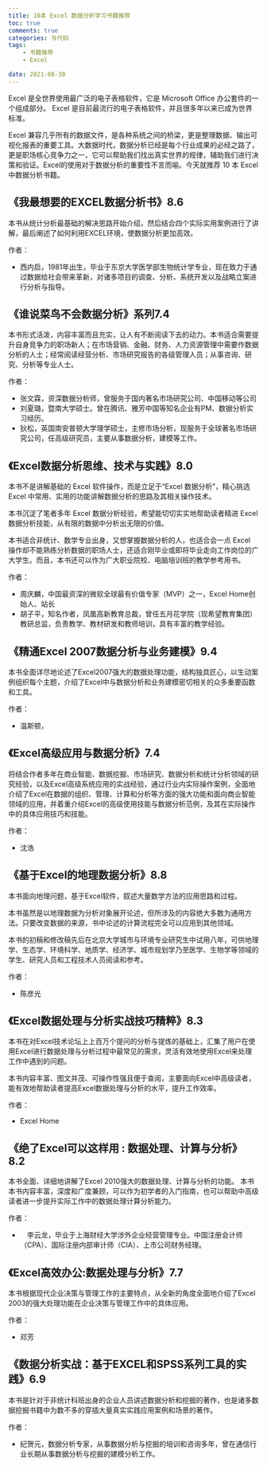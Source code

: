 ```yaml
---
title: 10本 Excel 数据分析学习书籍推荐
toc: true
comments: true
categories: 与代码
tags: 
	- 书籍推荐
	- Excel

date: 2021-08-30
---
```


Excel 是全世界使用最广泛的电子表格软件，它是 Microsoft Office 办公套件的一个组成部分。 Excel 是目前最流行的电子表格软件，并且很多年以来已成为世界标准。

Excel 兼容几乎所有的数据文件，是各种系统之间的桥梁，更是整理数据、输出可视化报表的重要工具。大数据时代，数据分析已经是每个行业成果的必经之路了，更是职场核心竞争力之一，它可以帮助我们找出真实世界的规律，辅助我们进行决策和验证。Excel的使用对于数据分析的重要性不言而喻。今天就推荐 10 本 Excel中数据分析书籍。

## 《我最想要的EXCEL数据分析书》8.6

本书从统计分析最基础的解决思路开始介绍，然后结合四个实际实用案例进行了讲解，最后阐述了如何利用EXCEL环境，使数据分析更加高效。

作者：

- 西内启，1981年出生，毕业于东京大学医学部生物统计学专业，现在致力于通过数据给社会带来革新，对诸多项目的调查、分析、系统开发以及战略立案进行分析与指导。


## 《谁说菜鸟不会数据分析》系列7.4

本书形式活泼，内容丰富而且充实，让人有不断阅读下去的动力。本书适合需要提升自身竞争力的职场新人；在市场营销、金融、财务、人力资源管理中需要作数据分析的人士；经常阅读经营分析、市场研究报告的各级管理人员；从事咨询、研究、分析等专业人士。

作者：

- 张文霖，资深数据分析师，曾服务于国内著名市场研究公司、中国移动等公司
- 刘夏璐，暨南大学硕士。曾在腾讯、雅芳中国等知名企业有PM、数据分析实习经历。
- 狄松，英国南安普顿大学理学硕士，主修市场分析，现服务于全球著名市场研究公司，任高级研究员，主要从事数据分析，建模等工作。


## 《Excel数据分析思维、技术与实践》8.0

本书不是讲解基础的 Excel 软件操作，而是立足于“Excel 数据分析”，精心挑选 Excel 中常用、实用的功能讲解数据分析的思路及其相关操作技术。

本书沉淀了笔者多年 Excel 数据分析经验，希望能切切实实地帮助读者精进 Excel 数据分析技能，从有限的数据中分析出无限的价值。

本书适合非统计、数学专业出身，又想掌握数据分析的人，也适合会一点 Excel 操作却不能熟练分析数据的职场人士，还适合刚毕业或即将毕业走向工作岗位的广大学生。而且，本书还可以作为广大职业院校、电脑培训班的教学参考用书。

作者：

- 周庆麟，中国最资深的微软全球最有价值专家（MVP）之一，Excel Home创始人、站长
- 胡子平，知名作者，凤凰高新教育总裁，曾任五月花学院（现希望教育集团）教研总监，负责教学、教材研发和教师培训，具有丰富的教学经验。


## 《精通Excel 2007数据分析与业务建模》9.4

本书全面详尽地论述了Excel2007强大的数据处理功能，结构独具匠心，以生动案例组织每个主题，介绍了Excel中与数据分析和业务建模密切相关的众多重要函数和工具。

作者：

- 温斯顿，


## 《Excel高级应用与数据分析》7.4

将结合作者多年在商业智能、数据挖掘、市场研究、数据分析和统计分析领域的研究经验，以及Excel高级系统应用的实战经验，通过行业内实际操作案例，全面地介绍了Excel在数据的组织、管理、计算和分析等方面的强大功能和面向商业智能领域的应用，并着重介绍Excel的高级使用技能与数据分析范例，及其在实际操作中的具体应用技巧和技能。

作者：

- 沈浩


## 《基于Excel的地理数据分析》8.8

本书面向地理问题，基于Excel软件，叙述大量数学方法的应用思路和过程。

本书虽然是以地理数据为分析对象展开论述，但所涉及的内容绝大多数为通用方法。只要改变数据的来源，书中论述的计算流程完全可以应用到其他领域。

本书的初稿和修改稿先后在北京大学城市与环境专业研究生中试用八年，可供地理学、生态学、环境科学、地质学、经济学、城市规划学乃至医学、生物学等领域的学生、研究人员和工程技术人员阅读和参考。

作者：

- 陈彦光


## 《Excel数据处理与分析实战技巧精粹》8.3

本书在对Excel技术论坛上上百万个提问的分析与提炼的基础上，汇集了用户在使用Excel进行数据处理与分析过程中最常见的需求，灵活有效地使用Excel来处理工作中遇到的问题。

本书内容丰富、图文并茂、可操作性强且便于查阅，主要面向Excel中高级读者，能有效地帮助读者提高Excel数据处理与分析的水平，提升工作效率。

作者：

- Excel Home

## 《绝了Excel可以这样用 : 数据处理、计算与分析》8.2


本书全面、详细地讲解了Excel 2010强大的数据处理、计算与分析的功能。
本书本书内容丰富，深度和广度兼顾，可以作为初学者的入门指南，也可以帮助中高级读者进一步提升实际工作中的数据处理计算分析能力。

作者：

- 　李云龙，毕业于上海财经大学涉外企业经营管理专业。中国注册会计师（CPA）、国际注册内部审计师（CIA）、上市公司财务经理。


## 《Excel高效办公:数据处理与分析》7.7

本书根据现代企业决策与管理工作的主要特点，从全新的角度全面地介绍了Excel 2003的强大处理功能在企业决策与管理工作中的具体应用。

作者：

- 邓芳


## 《数据分析实战：基于EXCEL和SPSS系列工具的实践》6.9


本书是针对于非统计科班出身的企业人员讲述数据分析和挖掘的著作，也是诸多数据挖掘书籍中为数不多的穿插大量真实实践应用案例和场景的著作。

作者：

- 纪贺元，数据分析专家，从事数据分析与挖掘的培训和咨询多年，曾在通信行业长期从事数据分析与挖掘的建模分析工作。


